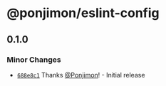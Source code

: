 # @ponjimon/eslint-config

## 0.1.0

### Minor Changes

- [`688e8c1`](https://github.com/Ponjimon/common-utils/commit/688e8c188efb550177636bf8d537c3855b1aa301) Thanks [@Ponjimon](https://github.com/Ponjimon)! - Initial release
